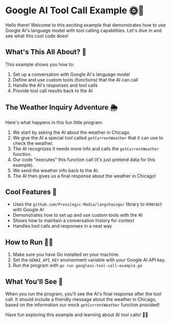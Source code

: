 # Google AI Tool Call Example 🌞🔧

Hello there! Welcome to this exciting example that demonstrates how to use Google AI's language model with tool calling capabilities. Let's dive in and see what this cool code does!

## What's This All About? 🤔

This example shows you how to:

1. Set up a conversation with Google AI's language model
2. Define and use custom tools (functions) that the AI can call
3. Handle the AI's responses and tool calls
4. Provide tool call results back to the AI

## The Weather Inquiry Adventure 🌦️

Here's what happens in this fun little program:

1. We start by asking the AI about the weather in Chicago.
2. We give the AI a special tool called `getCurrentWeather` that it can use to check the weather.
3. The AI recognizes it needs more info and calls the `getCurrentWeather` function.
4. Our code "executes" this function call (it's just pretend data for this example).
5. We send the weather info back to the AI.
6. The AI then gives us a final response about the weather in Chicago!

## Cool Features 🌟

- Uses the `github.com/Presslogic-Media/langchaingo/` library to interact with Google AI
- Demonstrates how to set up and use custom tools with the AI
- Shows how to maintain a conversation history for context
- Handles tool calls and responses in a neat way

## How to Run 🏃‍♂️

1. Make sure you have Go installed on your machine.
2. Set the `GENAI_API_KEY` environment variable with your Google AI API key.
3. Run the program with `go run googleai-tool-call-example.go`

## What You'll See 👀

When you run the program, you'll see the AI's final response after the tool call. It should include a friendly message about the weather in Chicago, based on the information our mock `getCurrentWeather` function provided!

Have fun exploring this example and learning about AI tool calls! 🎉🤖
